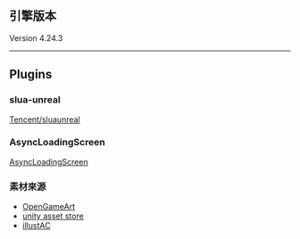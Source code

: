 ## 引擎版本    

Version 4.24.3

* * *
## Plugins

### slua-unreal  

[Tencent/sluaunreal](https://github.com/Tencent/sluaunreal)    

### AsyncLoadingScreen  

[AsyncLoadingScreen](https://github.com/truong-bui/AsyncLoadingScreen)    

### 素材來源  

* [OpenGameArt](https://opengameart.org/)  
* [unity asset store](https://assetstore.unity.com/)  
* [illustAC](https://ac-illust.com/tw)   

